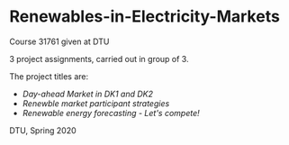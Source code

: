 # Renewables-in-Electricity-Markets
Course 31761 given at DTU

3 project assignments, carried out in group of 3.

The project titles are:
- *Day-ahead Market in DK1 and DK2*
- *Renewble market participant strategies*
- *Renewable energy forecasting - Let's compete!*

DTU, Spring 2020
